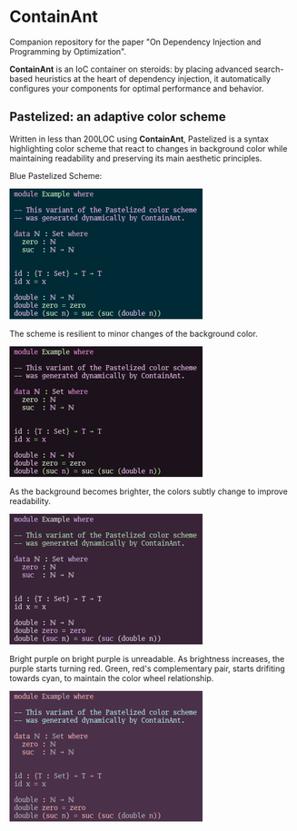# ContainAnt

Companion repository for the paper
"On Dependency Injection and Programming by Optimization".

**ContainAnt** is an IoC container on steroids: by placing advanced search-based
heuristics at the heart of dependency injection, it automatically configures your
components for optimal performance and behavior.

## Pastelized: an adaptive color scheme

Written in less than 200LOC using **ContainAnt**, Pastelized is a syntax
highlighting color scheme that react to changes in background color while 
maintaining readability and preserving its main aesthetic principles.

Blue Pastelized Scheme:

![Blue Pastelized Scheme](/res/cs3/0.png?raw=true "Default Blue Pastelized Scheme")

The scheme is resilient to minor changes of the background color.

![Dark Purple Pastelized Scheme](/res/cs3/1.png?raw=true "Minor changes don't affect anything")

As the background becomes brighter, the colors subtly change to improve readability.

![Purple Pastelized Scheme](/res/cs3/2.png?raw=true "The colors subtly change to maintain readability")

Bright purple on bright purple is unreadable. As brightness increases,
the purple starts turning red. Green, red's complementary pair, starts drifiting
towards cyan, to maintain the color wheel relationship.

![Bright Purple Pastelized Scheme](/res/cs3/3.png?raw=true "Color Wheel relationships are preserved")
